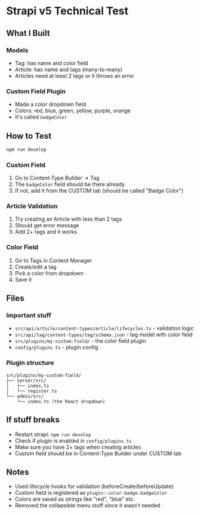 # Strapi v5 Technical Test 

## What I Built

### Models
- Tag: has name and color field
- Article: has name and tags (many-to-many)
- Articles need at least 2 tags or it throws an error

### Custom Field Plugin
- Made a color dropdown field
- Colors: red, blue, green, yellow, purple, orange
- It's called `badgeColor`


## How to Test

```bash
npm run develop
```

### Custom Field
1. Go to Content-Type Builder → Tag
2. The `badgeColor` field should be there already
3. If not, add it from the CUSTOM tab (should be called "Badge Color")

### Article Validation
1. Try creating an Article with less than 2 tags
2. Should get error message
3. Add 2+ tags and it works

### Color Field
1. Go to Tags in Content Manager
2. Create/edit a tag
3. Pick a color from dropdown
4. Save it

## Files

### Important stuff
- `src/api/article/content-types/article/lifecycles.ts` - validation logic
- `src/api/tag/content-types/tag/schema.json` - tag model with color field
- `src/plugins/my-custom-field/` - the color field plugin
- `config/plugins.ts` - plugin config

### Plugin structure
```
src/plugins/my-custom-field/
├── server/src/
│   ├── index.ts
│   └── register.ts
└── admin/src/
    └── index.ts (the React dropdown)
```

## If stuff breaks

- Restart strapi: `npm run develop`
- Check if plugin is enabled in `config/plugins.ts`
- Make sure you have 2+ tags when creating articles
- Custom field should be in Content-Type Builder under CUSTOM tab

## Notes
- Used lifecycle hooks for validation (beforeCreate/beforeUpdate)
- Custom field is registered as `plugin::color-badge.badgeColor`
- Colors are saved as strings like "red", "blue" etc
- Removed the collapsible menu stuff since it wasn't needed
